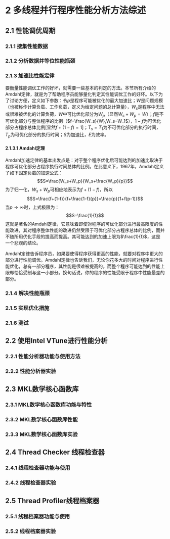 # 2 多线程并行程序性能分析方法综述
## 2.1 性能调优周期
### 2.1.1 搜集性能数据
### 2.1.2 分析数据并等位性能瓶颈

### 2.1.3 加速比性能定律

要衡量性能调优工作的好坏，就需要一些基本的判定的方法。本节所有介绍的Amdahl定律，就是为了帮助程序员能够量化判定其性能调优工作的好坏。以下为了讨论方便，定义如下参数：令$p$是程序可能被优化的最大加速比；$W$是问题规模（也被称作计算负载、工作负载，定义为给定问题的总计算量），$W_s$是程序中无法或很难被优化的计算负荷，$W$中可比优化部分为$W_p$（显然$W_s+W_p=W$）；$f$是不可优化部分与整体程序的比例（$f=\frac{W_s}{W},W_s=W_1$），$1-f$为可优化部分占程序总体比例\[显然$f+(1-f)=1$\]；$T_s=T_1$为不可优化部分的执行时间，$T_p$为可优化部分的执行时间；$S$为加速比，$E$为效率。

#### 2.1.3.1 Amdahl定理

Amdahl加速定律的基本出发点是：对于整个程序优化后可能达到的加速比取决于程序可优化部分占程序执行时间总体的比例。在此意义下，1967年，Amdahl定义了如下固定负载的加速公式：
$$S=\frac{W_s+W_p}{W_s+\frac{W_p}{p}}$$
为了归一化，$W_s+W_p$可相应地表示为$f+(1-f)$，所以
$$S=\frac{f+(1-f)}{f+\frac{1-f}{p}}=\frac{p}{1+f(p-1)}$$
当$p \to \infty$时，上式极限为：
$$S=\frac{1}{f}$$
这就是著名的Amdahl定律，它意味着即使对程序的可优化部分进行最高限度的性能改进，其对程序整体性能的改进仍然受限于可优化部分占程序总体的比例，而并不随所用优化手段的提高而提高。其可能达到的加速上限为$\frac{1}{f}$，这是一个悲观的结论。

Amdahl定律告诉程序员，如果要使得程序获得更高的性能，就要对程序中更大的部分进行性能调优。Amdahl定律也告诉我们，无论你花多大的时间对程序进行性能优化，总有一部分程序，其性能是很难被提高的。而整个程序可能达到的性能上限却恰恰受制与这一小部分。换句话说，你的程序的性能受限于程序中性能最差的部分。


### 2.1.4 解决性能瓶颈
### 2.1.5 实现优化措施
### 2.1.6 测试

## 2.2 使用Intel VTune进行性能分析
### 2.2.1 性能分析器功能与使用方法
### 2.2.2 性能分析器实验

## 2.3 MKL数学核心函数库

### 2.3.1 MKL数学核心函数库功能与特性
### 2.3.2 MKL数学核心函数库性能
### 2.3.3 MKL数学核心函数库实验

## 2.4 Thread Checker 线程检查器

### 2.4.1 线程检查器功能与使用

### 2.4.2 线程检查器实验

## 2.5 Thread Profiler线程档案器
### 2.5.1 线程档案器功能与使用
### 2.5.2 线程档案器实验
